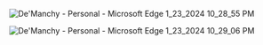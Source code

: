 ![De'Manchy - Personal - Microsoft​ Edge 1_23_2024 10_28_55 PM](https://github.com/shalomola/Hotel-website/assets/83159602/2aa9bdfe-354e-41dd-ba68-b6fe4edff635)

![De'Manchy - Personal - Microsoft​ Edge 1_23_2024 10_29_06 PM](https://github.com/shalomola/Hotel-website/assets/83159602/464c99e8-cef0-4b1a-962b-9e53160b3168)
